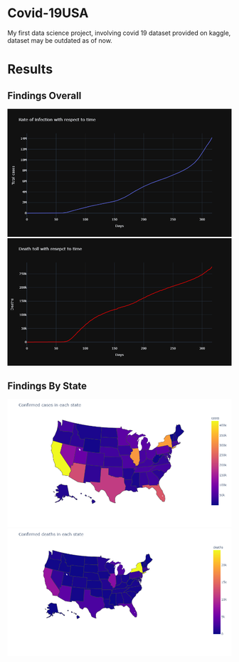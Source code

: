 # Covid-19USA
My first data science project, involving covid 19 dataset provided on kaggle, dataset may be outdated as of now. 

# Results

## Findings Overall

![](Results/newplot.png)
![](Results/newplot%20(1).png)

## Findings By State
![](Results/newplot%20(3).png)
![](Results/newplot%20(2).png)
